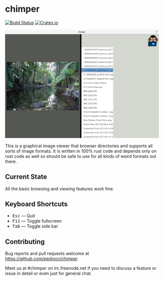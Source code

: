 # chimper

[![Build Status](https://travis-ci.org/pedrocr/chimper.svg?branch=master)](https://travis-ci.org/pedrocr/chimper)
[![Crates.io](https://img.shields.io/crates/v/chimper.svg)](https://crates.io/crates/chimper)

![Screenshot](/images/screenshot.png?raw=true)

This is a graphical image viewer that browser directories and supports all sorts of image formats. It is written in 100% rust code and depends only on rust code as well so should be safe to use for all kinds of weird formats out there.

Current State
-------------

All the basic browsing and viewing features work fine.

Keyboard Shortcuts
------------------

* <kbd>Esc</kbd> — Quit
* <kbd>F11</kbd> — Toggle fullscreen
* <kbd>Tab</kbd> — Toggle side bar

Contributing
------------

Bug reports and pull requests welcome at https://github.com/pedrocr/chimper

Meet us at #chimper on irc.freenode.net if you need to discuss a feature or issue in detail or even just for general chat.
